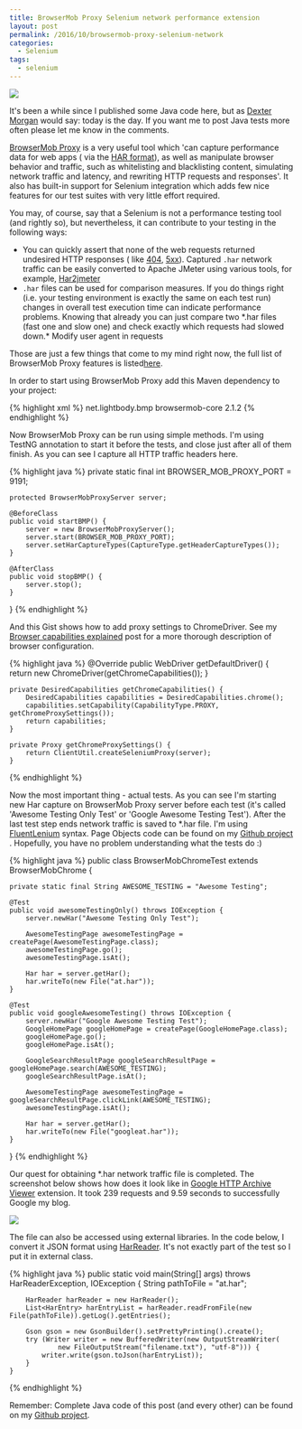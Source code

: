 ```yaml
---
title: BrowserMob Proxy Selenium network performance extension
layout: post
permalink: /2016/10/browsermob-proxy-selenium-network
categories:
  - Selenium
tags:
  - selenium 
---
```


![](/images/blog/3vg5xk.jpg)

It's been a while since I published some Java code here, but
as [Dexter Morgan](http://dexter.wikia.com/wiki/Dexter_Morgan) would say: today is the day. If you want me to post Java
tests more often please let me know in the comments.

[BrowserMob Proxy](https://bmp.lightbody.net/) is a very useful tool which 'can capture performance data for web apps (
via the [HAR format](https://dvcs.w3.org/hg/webperf/raw-file/tip/specs/HAR/Overview.html)), as well as manipulate
browser behavior and traffic, such as whitelisting and blacklisting content, simulating network traffic and latency, and
rewriting HTTP requests and responses'. It also has built-in support for Selenium integration which adds few nice
features for our test suites with very little effort required.

You may, of course, say that a Selenium is not a performance testing tool (and rightly so), but nevertheless, it can
contribute to your testing in the following ways:

* You can quickly assert that none of the web requests returned undesired HTTP responses (
  like [404](https://en.wikipedia.org/wiki/HTTP_404), [5xx](https://en.wikipedia.org/wiki/List_of_HTTP_status_codes#5xx_Server_Error)).
  Captured `.har` network traffic can be easily converted to Apache JMeter using various tools, for
  example, [Har2jmeter](http://seitenbau.github.io/har2JMeter/)
* `.har` files can be used for comparison measures. If you do things right (i.e. your testing environment is exactly the
  same on each test run) changes in overall test execution time can indicate performance problems. Knowing that already
  you can just compare two \*.har files (fast one and slow one) and check exactly which requests had slowed down.*
  Modify user agent in requests

Those are just a few things that come to my mind right now, the full list of BrowserMob Proxy features is
listed[here](https://github.com/lightbody/browsermob-proxy#using-with-selenium).

In order to start using BrowserMob Proxy add this Maven dependency to your project:

{% highlight xml %}
<dependency>
<groupId>net.lightbody.bmp</groupId>
<artifactId>browsermob-core</artifactId>
<version>2.1.2</version>
</dependency>
{% endhighlight %}

Now BrowserMob Proxy can be run using simple methods. I'm using TestNG annotation to start it before the tests, and
close just after all of them finish. As you can see I capture all HTTP traffic headers here.

{% highlight java %}
private static final int BROWSER_MOB_PROXY_PORT = 9191;

    protected BrowserMobProxyServer server;

    @BeforeClass
    public void startBMP() {
        server = new BrowserMobProxyServer();
        server.start(BROWSER_MOB_PROXY_PORT);
        server.setHarCaptureTypes(CaptureType.getHeaderCaptureTypes());
    }

    @AfterClass
    public void stopBMP() {
        server.stop();
    }
}
{% endhighlight %}

And this Gist shows how to add proxy settings to ChromeDriver. See
my [Browser capabilities explained](https://awesome-testing.com/2016/02/selenium-browser-capabilities-explained.html)
post for a more thorough description of browser configuration.

{% highlight java %}
@Override
public WebDriver getDefaultDriver() {
return new ChromeDriver(getChromeCapabilities());
}

    private DesiredCapabilities getChromeCapabilities() {
        DesiredCapabilities capabilities = DesiredCapabilities.chrome();
        capabilities.setCapability(CapabilityType.PROXY, getChromeProxySettings());
        return capabilities;
    }

    private Proxy getChromeProxySettings() {
        return ClientUtil.createSeleniumProxy(server);
    }
{% endhighlight %}

Now the most important thing - actual tests. As you can see I'm starting new Har capture on BrowserMob Proxy server
before each test (it's called 'Awesome Testing Only Test' or 'Google Awesome Testing Test'). After the last test step
ends network traffic is saved to \*.har file. I'm
using [FluentLenium](https://awesome-testing.com/2016/01/introducing-fluentlenium-1.html) syntax. Page Objects code can
be found on
my [Github project](https://github.com/slawekradzyminski/AwesomeTesting/tree/master/src/test/java/gui/browsermobproxy/pages)
. Hopefully, you have no problem understanding what the tests do :)

{% highlight java %}
public class BrowserMobChromeTest extends BrowserMobChrome {

    private static final String AWESOME_TESTING = "Awesome Testing";

    @Test
    public void awesomeTestingOnly() throws IOException {
        server.newHar("Awesome Testing Only Test");

        AwesomeTestingPage awesomeTestingPage = createPage(AwesomeTestingPage.class);
        awesomeTestingPage.go();
        awesomeTestingPage.isAt();

        Har har = server.getHar();
        har.writeTo(new File("at.har"));
    }

    @Test
    public void googleAwesomeTesting() throws IOException {
        server.newHar("Google Awesome Testing Test");
        GoogleHomePage googleHomePage = createPage(GoogleHomePage.class);
        googleHomePage.go();
        googleHomePage.isAt();

        GoogleSearchResultPage googleSearchResultPage = googleHomePage.search(AWESOME_TESTING);
        googleSearchResultPage.isAt();

        AwesomeTestingPage awesomeTestingPage = googleSearchResultPage.clickLink(AWESOME_TESTING);
        awesomeTestingPage.isAt();

        Har har = server.getHar();
        har.writeTo(new File("googleat.har"));
    }

}
{% endhighlight %}

Our quest for obtaining \*.har network traffic file is completed. The screenshot below shows how does it look like
in [Google HTTP Archive Viewer](https://chrome.google.com/webstore/detail/http-archive-viewer/ebbdbdmhegaoooipfnjikefdpeoaidml/related?hl=en)
extension. It took 239 requests and 9.59 seconds to successfully Google my blog.

![](/images/blog/Screenshot%2B2016-10-04%2B09.17.45.png)

The file can also be accessed using external libraries. In the code below, I convert it JSON format
using [HarReader](https://github.com/sdstoehr/har-reader). It's not exactly part of the test so I put it in external
class.

{% highlight java %}
public static void main(String[] args) throws HarReaderException, IOException {
String pathToFile = "at.har";

        HarReader harReader = new HarReader();
        List<HarEntry> harEntryList = harReader.readFromFile(new File(pathToFile)).getLog().getEntries();

        Gson gson = new GsonBuilder().setPrettyPrinting().create();
        try (Writer writer = new BufferedWriter(new OutputStreamWriter(
                new FileOutputStream("filename.txt"), "utf-8"))) {
            writer.write(gson.toJson(harEntryList));
        }
    }
{% endhighlight %}

Remember: Complete Java code of this post (and every other) can be found on my [Github project](https://github.com/slawekradzyminski/AwesomeTesting/tree/master/src/test/java/gui/browsermobproxy).
